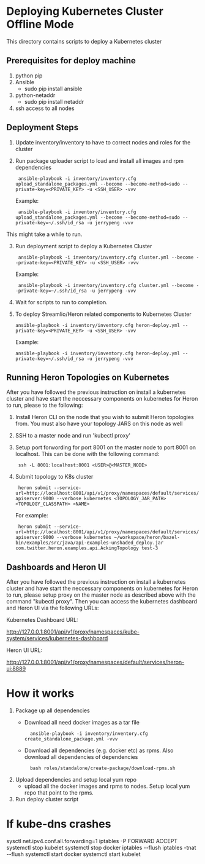 
# Deploying Kubernetes Cluster Offline Mode

This directory contains scripts to deploy a Kubernetes cluster

## Prerequisites for deploy machine
1. python pip
2. Ansible 
    - sudo pip install ansible
3. python-netaddr
    - sudo pip install netaddr
4. ssh access to all nodes


## Deployment Steps

1. Update inventory/inventory to have to correct nodes and roles for the cluster
2. Run package uploader script to load and install all images and rpm dependencies
        
        ansible-playbook -i inventory/inventory.cfg upload_standalone_packages.yml --become --become-method=sudo --private-key=<PRIVATE_KEY> -u <SSH_USER> -vvv

    Example:
    
        ansible-playbook -i inventory/inventory.cfg upload_standalone_packages.yml --become --become-method=sudo --private-key=~/.ssh/id_rsa -u jerrypeng -vvv

This might take a while to run.

3. Run deployment script to deploy a Kubernetes Cluster

        ansible-playbook -i inventory/inventory.cfg cluster.yml --become --private-key=<PRIVATE_KEY> -u <SSH_USER> -vvv
        
    Example:

        ansible-playbook -i inventory/inventory.cfg cluster.yml --become --private-key=~/.ssh/id_rsa -u jerrypeng -vvv
        
4. Wait for scripts to run to completion.

5.  To deploy Streamlio/Heron related components to Kubernetes Cluster
 
        ansible-playbook -i inventory/inventory.cfg heron-deploy.yml --private-key=<PRIVATE_KEY> -u <SSH_USER> -vvv

    Example:
        
        ansible-playbook -i inventory/inventory.cfg heron-deploy.yml --private-key=~/.ssh/id_rsa -u jerrypeng -vvv

## Running Heron Topologies on Kubernetes

After you have followed the previous instruction on install a kubernetes cluster and have start the neccessary components on kubernetes for Heron to run, please to the following:

1. Install Heron CLI on the node that you wish to submit Heron topologies from.  You must also have your topology JARS on this node as well
2. SSH to a master node and run 'kubectl proxy'
3. Setup port forwording for port 8001 on the master node to port 8001 on localhost.  This can be done with the following command:

        ssh -L 8001:localhost:8001 <USER>@<MASTER_NODE>
4. Submit topology to K8s cluster

        heron submit --service-url=http://localhost:8001/api/v1/proxy/namespaces/default/services/heron-apiserver:9000 --verbose kubernetes <TOPOLOGY_JAR_PATH> <TOPOLOGY_CLASSPATH> <NAME>
        
    For example:
        
        heron submit --service-url=http://localhost:8001/api/v1/proxy/namespaces/default/services/heron-apiserver:9000 --verbose kubernetes ~/workspace/heron/bazel-bin/examples/src/java/api-examples-unshaded_deploy.jar com.twitter.heron.examples.api.AckingTopology test-3
        
## Dashboards and Heron UI

After you have followed the previous instruction on install a kubernetes cluster and have start the neccessary components on kubernetes for Heron to run, please setup proxy on the master node as described above with the command "kubectl proxy".  Then you can access the kubernetes dashboard and Heron UI via the following URLs:

Kubernetes Dashboard URL:

http://127.0.0.1:8001/api/v1/proxy/namespaces/kube-system/services/kubernetes-dashboard


Heron UI URL:

http://127.0.0.1:8001/api/v1/proxy/namespaces/default/services/heron-ui:8889

# How it works

1. Package up all dependencies
    - Download all need docker images as a tar file
    
            ansible-playbook -i inventory/inventory.cfg create_standalone_package.yml -vvv

    - Download all dependencies (e.g. docker etc) as rpms.  Also download all dependencies of dependencies
            
            bash roles/standalone/create-package/download-rpms.sh
            
2. Upload dependencies and setup local yum repo 
    - upload all the docker images and rpms to nodes.  Setup local yum repo that point to the rpms. 
3. Run deploy cluster script

# If kube-dns crashes

sysctl net.ipv4.conf.all.forwarding=1
iptables -P FORWARD ACCEPT
systemctl stop kubelet
systemctl stop docker
iptables --flush
iptables -tnat --flush
systemctl start docker
systemctl start kubelet

